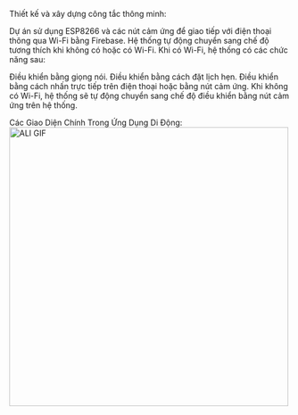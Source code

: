 Thiết kế và xây dựng công tắc thông minh:

Dự án sử dụng ESP8266 và các nút cảm ứng để giao tiếp với điện thoại thông qua Wi-Fi bằng Firebase. Hệ thống tự động chuyển sang chế độ tương thích khi không có hoặc có Wi-Fi. Khi có Wi-Fi, hệ thống có các chức năng sau:

Điều khiển bằng giọng nói. Điều khiển bằng cách đặt lịch hẹn. Điều khiển bằng cách nhấn trực tiếp trên điện thoại hoặc bằng nút cảm ứng. Khi không có Wi-Fi, hệ thống sẽ tự động chuyển sang chế độ điều khiển bằng nút cảm ứng trên hệ thống.



Các Giao Diện Chính Trong Ứng Dụng Di Động:
<img src="https://github.com/user-attachments/assets/4d41ab90-bf29-4d02-9511-ed8ad83581f1" alt="ALI GIF" width="500">
